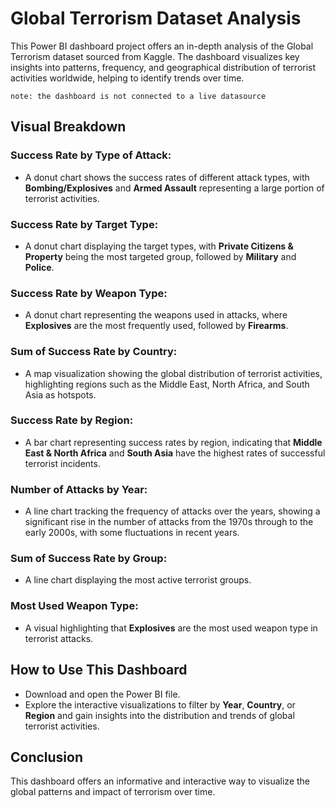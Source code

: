 # Global Terrorism Dataset Analysis

This Power BI dashboard project offers an in-depth analysis of the Global Terrorism dataset sourced from Kaggle. The dashboard visualizes key insights into patterns, frequency, and geographical distribution of terrorist activities worldwide, helping to identify trends over time.

```note: the dashboard is not connected to a live datasource```

## Visual Breakdown

### Success Rate by Type of Attack:
- A donut chart shows the success rates of different attack types, with **Bombing/Explosives** and **Armed Assault** representing a large portion of terrorist activities.

### Success Rate by Target Type:
- A donut chart displaying the target types, with **Private Citizens & Property** being the most targeted group, followed by **Military** and **Police**.

### Success Rate by Weapon Type:
- A donut chart representing the weapons used in attacks, where **Explosives** are the most frequently used, followed by **Firearms**.

### Sum of Success Rate by Country:
- A map visualization showing the global distribution of terrorist activities, highlighting regions such as the Middle East, North Africa, and South Asia as hotspots.

### Success Rate by Region:
- A bar chart representing success rates by region, indicating that **Middle East & North Africa** and **South Asia** have the highest rates of successful terrorist incidents.

### Number of Attacks by Year:
- A line chart tracking the frequency of attacks over the years, showing a significant rise in the number of attacks from the 1970s through to the early 2000s, with some fluctuations in recent years.

### Sum of Success Rate by Group:
- A line chart displaying the most active terrorist groups.

### Most Used Weapon Type:
- A visual highlighting that **Explosives** are the most used weapon type in terrorist attacks.

## How to Use This Dashboard
- Download and open the Power BI file.
- Explore the interactive visualizations to filter by **Year**, **Country**, or **Region** and gain insights into the distribution and trends of global terrorist activities.

## Conclusion
This dashboard offers an informative and interactive way to visualize the global patterns and impact of terrorism over time.


